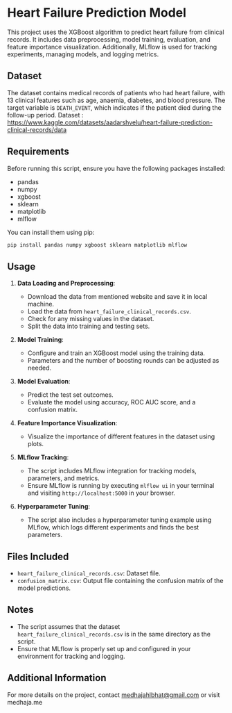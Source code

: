 # Heart Failure Prediction Model

This project uses the XGBoost algorithm to predict heart failure from clinical records. It includes data preprocessing, model training, evaluation, and feature importance visualization. Additionally, MLflow is used for tracking experiments, managing models, and logging metrics.

## Dataset

The dataset contains medical records of patients who had heart failure, with 13 clinical features such as age, anaemia, diabetes, and blood pressure. The target variable is `DEATH_EVENT`, which indicates if the patient died during the follow-up period.
Dataset : https://www.kaggle.com/datasets/aadarshvelu/heart-failure-prediction-clinical-records/data

## Requirements

Before running this script, ensure you have the following packages installed:

- pandas
- numpy
- xgboost
- sklearn
- matplotlib
- mlflow

You can install them using pip:

```bash
pip install pandas numpy xgboost sklearn matplotlib mlflow
```

## Usage

1. **Data Loading and Preprocessing**:
   - Download the data from mentioned website and save it in local machine.
   - Load the data from `heart_failure_clinical_records.csv`.
   - Check for any missing values in the dataset.
   - Split the data into training and testing sets.

3. **Model Training**:
   - Configure and train an XGBoost model using the training data.
   - Parameters and the number of boosting rounds can be adjusted as needed.

4. **Model Evaluation**:
   - Predict the test set outcomes.
   - Evaluate the model using accuracy, ROC AUC score, and a confusion matrix.

5. **Feature Importance Visualization**:
   - Visualize the importance of different features in the dataset using plots.

6. **MLflow Tracking**:
   - The script includes MLflow integration for tracking models, parameters, and metrics.
   - Ensure MLflow is running by executing `mlflow ui` in your terminal and visiting `http://localhost:5000` in your browser.

7. **Hyperparameter Tuning**:
   - The script also includes a hyperparameter tuning example using MLflow, which logs different experiments and finds the best parameters.

## Files Included

- `heart_failure_clinical_records.csv`: Dataset file.
- `confusion_matrix.csv`: Output file containing the confusion matrix of the model predictions.

## Notes

- The script assumes that the dataset `heart_failure_clinical_records.csv` is in the same directory as the script.
- Ensure that MLflow is properly set up and configured in your environment for tracking and logging.

## Additional Information

For more details on the project, contact medhajahlbhat@gmail.com or visit medhaja.me
